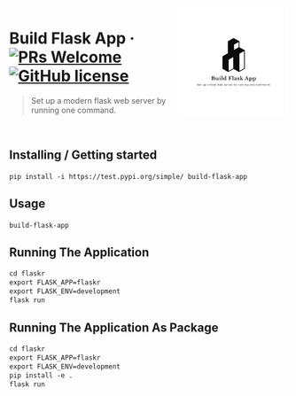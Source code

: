 <img src="https://raw.githubusercontent.com/Kushagrabainsla/build-flask-app/main/assets/favicon.ico" alt="Build Flask App Logo" align="right">

# Build Flask App &middot; [![PRs Welcome](https://img.shields.io/badge/PRs-welcome-brightgreen.svg?style=flat)](http://makeapullrequest.com) [![GitHub license](https://img.shields.io/badge/license-MIT-blue.svg?style=flat)](https://github.com/your/your-project/blob/master/LICENSE)

> Set up a modern flask web server by running one command.

<Br/>

## Installing / Getting started

```
pip install -i https://test.pypi.org/simple/ build-flask-app
```

## Usage

```
build-flask-app
```

## Running The Application

```
cd flaskr
export FLASK_APP=flaskr
export FLASK_ENV=development
flask run
```

## Running The Application As Package

```
cd flaskr
export FLASK_APP=flaskr
export FLASK_ENV=development
pip install -e .
flask run
```
